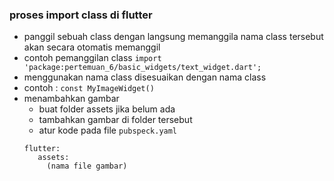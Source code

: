 ### proses import class di flutter

- panggil sebuah class dengan langsung memanggila nama class tersebut akan secara otomatis memanggil
- contoh pemanggilan class `import 'package:pertemuan_6/basic_widgets/text_widget.dart';`
- menggunakan nama class disesuaikan dengan nama class
- contoh : `const MyImageWidget()`
- menambahkan gambar
  - buat folder assets jika belum ada
  - tambahkan gambar di folder tersebut
  - atur kode pada file `pubspeck.yaml`
  ```
  flutter:
     assets:
       (nama file gambar)
  ```

